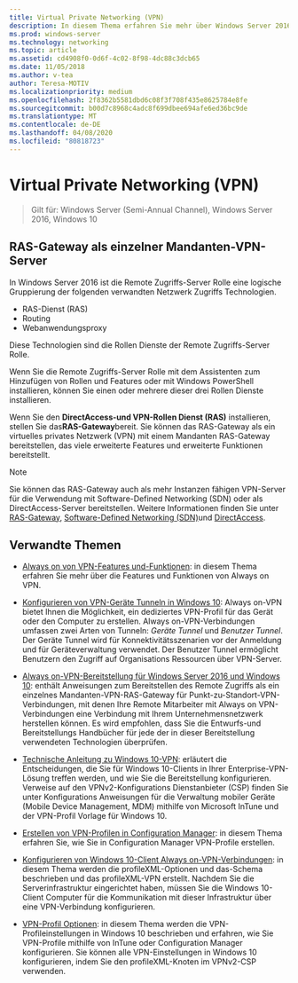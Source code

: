 ```yaml
---
title: Virtual Private Networking (VPN)
description: In diesem Thema erfahren Sie mehr über Windows Server 2016-und Windows 10-VPN-Features und-Funktionen.
ms.prod: windows-server
ms.technology: networking
ms.topic: article
ms.assetid: cd4908f0-0d6f-4c02-8f98-4dc88c3dcb65
ms.date: 11/05/2018
ms.author: v-tea
author: Teresa-MOTIV
ms.localizationpriority: medium
ms.openlocfilehash: 2f8362b5581dbd6c08f3f708f435e8625784e8fe
ms.sourcegitcommit: b00d7c8968c4adc8f699dbee694afe6ed36bc9de
ms.translationtype: MT
ms.contentlocale: de-DE
ms.lasthandoff: 04/08/2020
ms.locfileid: "80818723"
---
```

# <a name="virtual-private-networking-vpn"></a>Virtual Private Networking (VPN)

>Gilt für: Windows Server (Semi-Annual Channel), Windows Server 2016, Windows 10

## <a name="ras-gateway-as-a-single-tenant-vpn-server"></a>RAS-Gateway als einzelner Mandanten-VPN-Server

In Windows Server 2016 ist die Remote Zugriffs-Server Rolle eine logische Gruppierung der folgenden verwandten Netzwerk Zugriffs Technologien.

- RAS-Dienst (RAS)
- Routing
- Webanwendungsproxy

Diese Technologien sind die Rollen Dienste der Remote Zugriffs-Server Rolle.

Wenn Sie die Remote Zugriffs-Server Rolle mit dem Assistenten zum Hinzufügen von Rollen und Features oder mit Windows PowerShell installieren, können Sie einen oder mehrere dieser drei Rollen Dienste installieren.

Wenn Sie den **DirectAccess-und VPN-Rollen Dienst (RAS)** installieren, stellen Sie das**RAS-Gateway**bereit. Sie können das RAS-Gateway als ein virtuelles privates Netzwerk (VPN) mit einem Mandanten RAS-Gateway bereitstellen, das viele erweiterte Features und erweiterte Funktionen bereitstellt.

>[!NOTE]
>Sie können das RAS-Gateway auch als mehr Instanzen fähigen VPN-Server für die Verwendung mit Software-Defined Networking (SDN) oder als DirectAccess-Server bereitstellen. Weitere Informationen finden Sie unter [RAS-Gateway](https://docs.microsoft.com/windows-server/remote/remote-access/ras-gateway/ras-gateway), [Software-Defined Networking (SDN)](https://docs.microsoft.com/windows-server/networking/sdn/software-defined-networking)und [DirectAccess](https://docs.microsoft.com/windows-server/remote/remote-access/directaccess/directaccess).

## <a name="related-topics"></a>Verwandte Themen
- [Always on von VPN-Features und-Funktionen](vpn-map-da.md): in diesem Thema erfahren Sie mehr über die Features und Funktionen von Always on VPN. 

- [Konfigurieren von VPN-Geräte Tunneln in Windows 10](vpn-device-tunnel-config.md): Always on-VPN bietet Ihnen die Möglichkeit, ein dediziertes VPN-Profil für das Gerät oder den Computer zu erstellen. Always on-VPN-Verbindungen umfassen zwei Arten von Tunneln: _Geräte Tunnel_ und _Benutzer Tunnel_. Der Geräte Tunnel wird für Konnektivitätsszenarien vor der Anmeldung und für Geräteverwaltung verwendet. Der Benutzer Tunnel ermöglicht Benutzern den Zugriff auf Organisations Ressourcen über VPN-Server.

- [Always on-VPN-Bereitstellung für Windows Server 2016 und Windows 10](always-on-vpn/deploy/always-on-vpn-deploy.md): enthält Anweisungen zum Bereitstellen des Remote Zugriffs als ein einzelnes Mandanten-VPN-RAS-Gateway für Punkt-zu-Standort-VPN-Verbindungen, mit denen Ihre Remote Mitarbeiter mit Always on VPN-Verbindungen eine Verbindung mit Ihrem Unternehmensnetzwerk herstellen können. Es wird empfohlen, dass Sie die Entwurfs-und Bereitstellungs Handbücher für jede der in dieser Bereitstellung verwendeten Technologien überprüfen.

- [Technische Anleitung zu Windows 10-VPN](https://docs.microsoft.com/windows/access-protection/vpn/vpn-guide): erläutert die Entscheidungen, die Sie für Windows 10-Clients in Ihrer Enterprise-VPN-Lösung treffen werden, und wie Sie die Bereitstellung konfigurieren. Verweise auf den VPNv2-Konfigurations Dienstanbieter (CSP) finden Sie unter Konfigurations Anweisungen für die Verwaltung mobiler Geräte (Mobile Device Management, MDM) mithilfe von Microsoft InTune und der VPN-Profil Vorlage für Windows 10.

- [Erstellen von VPN-Profilen in Configuration Manager](https://docs.microsoft.com/configmgr/protect/deploy-use/create-vpn-profiles): in diesem Thema erfahren Sie, wie Sie in Configuration Manager VPN-Profile erstellen.

- [Konfigurieren von Windows 10-Client Always on-VPN-Verbindungen](https://docs.microsoft.com/windows-server/remote/remote-access/vpn/always-on-vpn/deploy/vpn-deploy-client-vpn-connections): in diesem Thema werden die profileXML-Optionen und das-Schema beschrieben und das profileXML-VPN erstellt. Nachdem Sie die Serverinfrastruktur eingerichtet haben, müssen Sie die Windows 10-Client Computer für die Kommunikation mit dieser Infrastruktur über eine VPN-Verbindung konfigurieren.

- [VPN-Profil Optionen](https://docs.microsoft.com/windows/access-protection/vpn/vpn-profile-options): in diesem Thema werden die VPN-Profileinstellungen in Windows 10 beschrieben und erfahren, wie Sie VPN-Profile mithilfe von InTune oder Configuration Manager konfigurieren. Sie können alle VPN-Einstellungen in Windows 10 konfigurieren, indem Sie den profileXML-Knoten im VPNv2-CSP verwenden.

